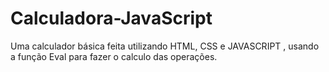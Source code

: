 # Calculadora-JavaScript
Uma calculador básica feita utilizando HTML, CSS e JAVASCRIPT , usando a função Eval para fazer o calculo das operações.
